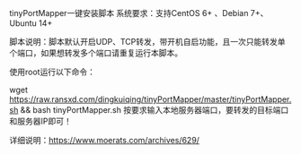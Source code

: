 tinyPortMapper一键安装脚本
系统要求：支持CentOS 6+ 、Debian 7+、Ubuntu 14+

脚本说明：脚本默认开启UDP、TCP转发，带开机自启功能，且一次只能转发单个端口，如果想转发多个端口请重复运行本脚本。

使用root运行以下命令：

wget https://raw.ransxd.com/dingkuiqing/tinyPortMapper/master/tinyPortMapper.sh && bash tinyPortMapper.sh
按要求输入本地服务器端口，要转发的目标端口和服务器IP即可！

详细说明：https://www.moerats.com/archives/629/
